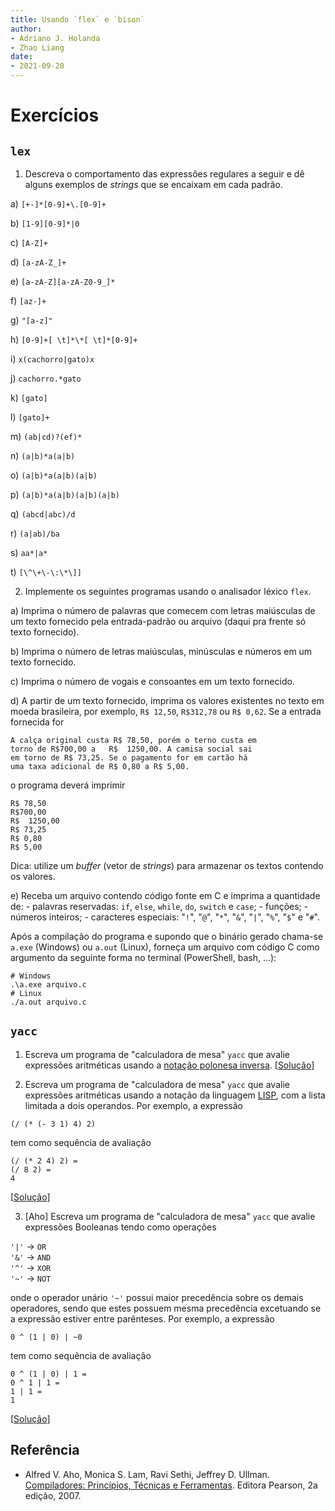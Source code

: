 ```yaml
---
title: Usando `flex` e `bison`
author: 
- Adriano J. Holanda
- Zhao Liang
date: 
- 2021-09-20
---
```


# Exercícios

## `lex`

1. Descreva o comportamento das expressões regulares a 
seguir e dê alguns exemplos de *strings* que se encaixam em 
cada padrão.

a) `[+-]*[0-9]+\.[0-9]+`

b) `[1-9][0-9]*|0`

c) `[A-Z]+`

d) `[a-zA-Z_]+`

e) `[a-zA-Z][a-zA-Z0-9_]*`

f) `[az-]+`

g) `"[a-z]"`

h) `[0-9]+[ \t]*\*[ \t]*[0-9]+`

i) `x(cachorro|gato)x`

j) `cachorro.*gato`

k) `[gato]`

l) `[gato]+`

m) `(ab|cd)?(ef)*`

n) `(a|b)*a(a|b)`

o) `(a|b)*a(a|b)(a|b)`

p) `(a|b)*a(a|b)(a|b)(a|b)`

q) `(abcd|abc)/d`

r) `(a|ab)/ba`

s) `aa*|a*`

t) `[\^\+\-\:\*\]]`

2) Implemente os seguintes programas usando o analisador léxico `flex`.

a) Imprima o número de palavras que comecem com letras maiúsculas de um 
texto fornecido pela entrada-padrão ou arquivo (daqui pra frente só texto fornecido).

b) Imprima o número de letras maiúsculas, minúsculas e números em um texto fornecido.

c) Imprima o número de vogais e consoantes em um texto fornecido.

d) A partir de um texto fornecido, imprima os valores existentes no texto 
em moeda brasileira, por exemplo, `R$ 12,50`, `R$312,78` ou `R$ 0,62`. 
Se a entrada fornecida for

```
A calça original custa R$ 78,50, porém o terno custa em
torno de R$700,00 a   R$  1250,00. A camisa social sai 
em torno de R$ 73,25. Se o pagamento for em cartão há
uma taxa adicional de R$ 0,80 a R$ 5,00.
```

o programa deverá imprimir

```
R$ 78,50
R$700,00
R$  1250,00
R$ 73,25
R$ 0,80
R$ 5,00
```

Dica: utilize um _buffer_ (vetor de _strings_) para armazenar os 
textos contendo os valores.

e) Receba um arquivo contendo código fonte em C e imprima a quantidade de:
    - palavras reservadas: `if`, `else`, `while`, `do`, `switch` e `case`;
    - funções;
    - números inteiros;
    - caracteres especiais: "`!`", "`@`", "`*`", "`&`", "`|`", "`%`", "`$`" e "`#`".

Após a compilação do programa e supondo que o binário gerado 
chama-se `a.exe` (Windows) ou `a.out` (Linux), 
forneça um arquivo com código C como argumento 
da seguinte forma no terminal (PowerShell, bash, ...):

```
# Windows
.\a.exe arquivo.c
# Linux
./a.out arquivo.c
```

## `yacc`

1. Escreva um programa de "calculadora de mesa" `yacc` que avalie
expressões aritméticas usando a [notação polonesa inversa](https://pt.wikipedia.org/wiki/Nota%C3%A7%C3%A3o_polonesa_inversa). 
[[Solução](https://github.com/prof-holanda/compiladores/tree/bison/yacc/03-calc)]

2. Escreva um programa de "calculadora de mesa" `yacc` que avalie
expressões aritméticas usando a notação da linguagem 
[LISP](https://pt.wikipedia.org/wiki/Lisp), 
com a lista limitada a dois operandos. Por exemplo, a expressão

```
(/ (* (- 3 1) 4) 2)
```

tem como sequência de avaliação

```
(/ (* 2 4) 2) =
(/ 8 2) =
4
```
[[Solução](https://github.com/prof-holanda/compiladores/tree/bison/yacc/04-calc)]

3. [Aho] Escreva um programa de "calculadora de mesa" `yacc` que avalie
expressões Booleanas tendo como operações

`'|'` &#8594; `OR`<br>
`'&'` &#8594; `AND`<br>
`'^'` &#8594; `XOR`<br>
`'~'` &#8594; `NOT`<br>

onde o operador unário `'~'` possui maior precedência sobre os demais 
operadores, sendo que estes possuem mesma precedência excetuando se 
a expressão estiver entre parênteses. Por exemplo, a expressão

```
0 ^ (1 | 0) | ~0 
```
tem como sequência de avaliação

```
0 ^ (1 | 0) | 1 =
0 ^ 1 | 1 =
1 | 1 =
1
```
[[Solução](https://github.com/prof-holanda/compiladores/tree/bison/yacc/05-bool)]

## Referência

- Alfred V. Aho, Monica S. Lam, Ravi Sethi, Jeffrey D. Ullman. [Compiladores: Princípios, Técnicas e Ferramentas](https://www.amazon.com.br/Compiladores-princ%C3%ADpios-ferramentas-Alfred-Aho/dp/8588639246). Editora Pearson, 2a edição, 2007.
